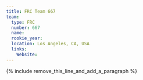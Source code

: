 ```yaml
---
title: FRC Team 667
team:
  type: FRC
  number: 667
  name:
  rookie_year:
  location: Los Angeles, CA, USA
  links:
    Website:
---
```


{% include remove_this_line_and_add_a_paragraph %}